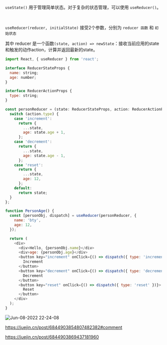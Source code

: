 `useState()` 用于管理简单状态。对于复杂的状态管理，可以使用 `useReducer()`。

<br>

`useReducer(reducer, initialState)` 接受2个参数，分别为 `reducer 函数` 和 `初始状态`

其中 reducer 是一个函数`(state, action) => newState`：接收当前应用的state和触发的动作action，计算并返回最新的state。

```js
import React, { useReducer } from 'react';

interface ReducerStateProps {
  name: string;
  age: number;
}

interface ReducerActionProps {
  type: string;
}

const personReducer = (state: ReducerStateProps, action: ReducerActionProps) => {
  switch (action.type) {
    case 'increment':
      return {
        ...state,
        age: state.age + 1,
      };
    case 'decrement':
      return {
        ...state,
        age: state.age - 1,
      };
    case 'reset':
      return {
        ...state,
        age: 12,
      };
    default:
      return state;
  }
};

function PersonAge() {
  const [personObj, dispatch] = useReducer(personReducer, {
    name: 'bty',
    age: 12,
  });

  return (
    <div>
      <div>Hello, {personObj.name}</div>
      <div>age: {personObj.age}</div>
      <button key="increment" onClick={() => dispatch({ type: 'increment' })}>
        Increment
      </button>
      <button key="decrement" onClick={() => dispatch({ type: 'decrement' })}>
        Decrement
      </button>
      <button key="reset" onClick={() => dispatch({ type: 'reset' })}>
        Reset
      </button>
    </div>
  );
}
```

![Jun-08-2022 22-24-08](https://user-images.githubusercontent.com/74364990/172641772-a310687e-db85-4f0c-bc7e-e09f2881ed48.gif)


https://juejin.cn/post/6844903854807482382#comment

https://juejin.cn/post/6844903869437181960
